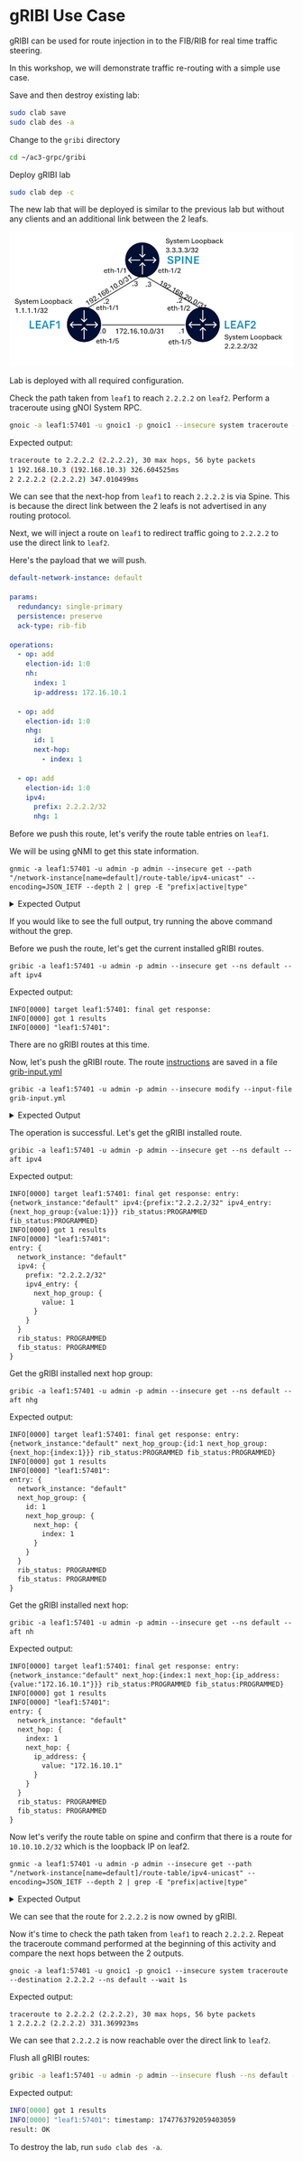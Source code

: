 # gRIBI Use Case

gRIBI can be used for route injection in to the FIB/RIB for real time traffic steering.

In this workshop, we will demonstrate traffic re-routing with a simple use case.

Save and then destroy existing lab:

```bash
sudo clab save
sudo clab des -a
```

Change to the `gribi` directory

```bash
cd ~/ac3-grpc/gribi
```

Deploy gRIBI lab

```bash
sudo clab dep -c
```

The new lab that will be deployed is similar to the previous lab but without any clients and an additional link between the 2 leafs.

![image](../images/gribi-topo.jpg)

Lab is deployed with all required configuration.

Check the path taken from `leaf1` to reach `2.2.2.2` on `leaf2`. Perform a traceroute using gNOI System RPC.

```bash
gnoic -a leaf1:57401 -u gnoic1 -p gnoic1 --insecure system traceroute --destination 2.2.2.2 --ns default --wait 1s
```

Expected output:

```bash
traceroute to 2.2.2.2 (2.2.2.2), 30 max hops, 56 byte packets
1 192.168.10.3 (192.168.10.3) 326.604525ms
2 2.2.2.2 (2.2.2.2) 347.010499ms
```

We can see that the next-hop from `leaf1` to reach `2.2.2.2` is via Spine. This is because the direct link between the 2 leafs is not advertised in any routing protocol.

Next, we will inject a route on `leaf1` to redirect traffic going to `2.2.2.2` to use the direct link to `leaf2`.

Here's the payload that we will push.

```yaml
default-network-instance: default

params:
  redundancy: single-primary
  persistence: preserve
  ack-type: rib-fib

operations:
  - op: add
    election-id: 1:0
    nh:
      index: 1
      ip-address: 172.16.10.1

  - op: add
    election-id: 1:0
    nhg:
      id: 1
      next-hop:
        - index: 1

  - op: add
    election-id: 1:0
    ipv4:
      prefix: 2.2.2.2/32
      nhg: 1
```

Before we push this route, let's verify the route table entries on `leaf1`.

We will be using gNMI to get this state information.

```
gnmic -a leaf1:57401 -u admin -p admin --insecure get --path "/network-instance[name=default]/route-table/ipv4-unicast" --encoding=JSON_IETF --depth 2 | grep -E "prefix|active|type"
```

<details>
<summary>Expected Output</summary>
<br>
<pre>
"active": true,
"ipv4-prefix": "1.1.1.1/32",
"route-type": "srl_nokia-common:host"
"active": true,
"ipv4-prefix": "2.2.2.2/32",
"route-type": "srl_nokia-common:bgp"
"active": true,
"ipv4-prefix": "172.16.10.0/31",
"route-type": "srl_nokia-common:local"
"active": true,
"ipv4-prefix": "172.16.10.0/32",
"route-type": "srl_nokia-common:host"
"active": true,
"ipv4-prefix": "192.168.10.2/31",
"route-type": "srl_nokia-common:local"
"active": true,
"ipv4-prefix": "192.168.10.2/32",
"route-type": "srl_nokia-common:host"
"active-routes": 6,
"active-routes-with-ecmp": 0,
</pre>
</details>

If you would like to see the full output, try running the above command without the grep.

Before we push the route, let's get the current installed gRIBI routes.

```
gribic -a leaf1:57401 -u admin -p admin --insecure get --ns default --aft ipv4
```

Expected output:

```
INFO[0000] target leaf1:57401: final get response:      
INFO[0000] got 1 results                                
INFO[0000] "leaf1:57401":   
```

There are no gRIBI routes at this time.

Now, let's push the gRIBI route. The route [instructions](#L436) are saved in a file [grib-input.yml](grib-input.yml)

```
gribic -a leaf1:57401 -u admin -p admin --insecure modify --input-file grib-input.yml
```

<details>
<summary>Expected Output</summary>
<br>
<pre>
INFO[0000] trying to find variable file "grib-input_vars.yml" 
INFO[0000] sending request=params:{redundancy:SINGLE_PRIMARY persistence:PRESERVE ack_type:RIB_AND_FIB_ACK} to "leaf1:57401" 
INFO[0000] sending request=election_id:{high:1} to "leaf1:57401" 
INFO[0000] leaf1:57401
response: session_params_result: {} 
INFO[0000] target leaf1:57401 modify request:
operation: {
  id: 1
  network_instance: "default"
  op: ADD
  next_hop: {
    index: 1
    next_hop: {
      ip_address: {
        value: "172.16.10.1"
      }
    }
  }
  election_id: {
    high: 1
  }
} 
INFO[0000] leaf1:57401
response: election_id: {
  high: 1
} 
INFO[0010] target leaf1:57401 modify request:
operation: {
  id: 2
  network_instance: "default"
  op: ADD
  next_hop_group: {
    id: 1
    next_hop_group: {
      next_hop: {
        index: 1
      }
    }
  }
  election_id: {
    high: 1
  }
} 
INFO[0010] leaf1:57401
response: result: {
  id: 1
  status: FIB_PROGRAMMED
  timestamp: 1747763142835240782
} 
INFO[0010] target leaf1:57401 modify request:
operation: {
  id: 3
  network_instance: "default"
  op: ADD
  ipv4: {
    prefix: "2.2.2.2/32"
    ipv4_entry: {
      next_hop_group: {
        value: 1
      }
    }
  }
  election_id: {
    high: 1
  }
} 
INFO[0010] leaf1:57401
response: result: {
  id: 2
  status: FIB_PROGRAMMED
  timestamp: 1747763142897447495
} 
INFO[0010] target leaf1:57401 modify stream done        
INFO[0010] leaf1:57401
response: result: {
  id: 3
  status: FIB_PROGRAMMED
  timestamp: 1747763142947521598
} 
</pre>
</details>

The operation is successful. Let's get the gRIBI installed route.

```
gribic -a leaf1:57401 -u admin -p admin --insecure get --ns default --aft ipv4
```

Expected output:

```
INFO[0000] target leaf1:57401: final get response: entry:{network_instance:"default" ipv4:{prefix:"2.2.2.2/32" ipv4_entry:{next_hop_group:{value:1}}} rib_status:PROGRAMMED fib_status:PROGRAMMED} 
INFO[0000] got 1 results                                
INFO[0000] "leaf1:57401":
entry: {
  network_instance: "default"
  ipv4: {
    prefix: "2.2.2.2/32"
    ipv4_entry: {
      next_hop_group: {
        value: 1
      }
    }
  }
  rib_status: PROGRAMMED
  fib_status: PROGRAMMED
} 
```

Get the gRIBI installed next hop group:

```
gribic -a leaf1:57401 -u admin -p admin --insecure get --ns default --aft nhg
```

Expected output:

```
INFO[0000] target leaf1:57401: final get response: entry:{network_instance:"default" next_hop_group:{id:1 next_hop_group:{next_hop:{index:1}}} rib_status:PROGRAMMED fib_status:PROGRAMMED} 
INFO[0000] got 1 results                                
INFO[0000] "leaf1:57401":
entry: {
  network_instance: "default"
  next_hop_group: {
    id: 1
    next_hop_group: {
      next_hop: {
        index: 1
      }
    }
  }
  rib_status: PROGRAMMED
  fib_status: PROGRAMMED
} 
```

Get the gRIBI installed next hop:

```
gribic -a leaf1:57401 -u admin -p admin --insecure get --ns default --aft nh
```

Expected output:

```
INFO[0000] target leaf1:57401: final get response: entry:{network_instance:"default" next_hop:{index:1 next_hop:{ip_address:{value:"172.16.10.1"}}} rib_status:PROGRAMMED fib_status:PROGRAMMED} 
INFO[0000] got 1 results                                
INFO[0000] "leaf1:57401":
entry: {
  network_instance: "default"
  next_hop: {
    index: 1
    next_hop: {
      ip_address: {
        value: "172.16.10.1"
      }
    }
  }
  rib_status: PROGRAMMED
  fib_status: PROGRAMMED
} 
```

Now let's verify the route table on spine and confirm that there is a route for `10.10.10.2/32` which is the loopback IP on leaf2.

```
gnmic -a leaf1:57401 -u admin -p admin --insecure get --path "/network-instance[name=default]/route-table/ipv4-unicast" --encoding=JSON_IETF --depth 2 | grep -E "prefix|active|type"
```

<details>
<summary>Expected Output</summary>
<br>
<pre>
"active": true,
"ipv4-prefix": "1.1.1.1/32",
"route-type": "srl_nokia-common:host"
"active": true,
"ipv4-prefix": "2.2.2.2/32",
"route-type": "srl_nokia-common:gribi"
"active": true,
"ipv4-prefix": "172.16.10.0/31",
"route-type": "srl_nokia-common:local"
"active": true,
"ipv4-prefix": "172.16.10.0/32",
"route-type": "srl_nokia-common:host"
"active": true,
"ipv4-prefix": "192.168.10.2/31",
"route-type": "srl_nokia-common:local"
"active": true,
"ipv4-prefix": "192.168.10.2/32",
"route-type": "srl_nokia-common:host"
"active-routes": 6,
"active-routes-with-ecmp": 0,
</pre> 
</details>

We can see that the route for `2.2.2.2` is now owned by gRIBI.

Now it's time to check the path taken from `leaf1` to reach `2.2.2.2`. Repeat the traceroute command performed at the beginning of this activity and compare the next hops between the 2 outputs.

```
gnoic -a leaf1:57401 -u gnoic1 -p gnoic1 --insecure system traceroute --destination 2.2.2.2 --ns default --wait 1s
```

Expected output:

```
traceroute to 2.2.2.2 (2.2.2.2), 30 max hops, 56 byte packets
1 2.2.2.2 (2.2.2.2) 331.369923ms
```

We can see that `2.2.2.2` is now reachable over the direct link to `leaf2`.

Flush all gRIBI routes:

```bash
gribic -a leaf1:57401 -u admin -p admin --insecure flush --ns default --override
```

Expected output:

```bash
INFO[0000] got 1 results                                
INFO[0000] "leaf1:57401": timestamp: 1747763792059403059
result: OK 
```

To destroy the lab, run `sudo clab des -a`.
